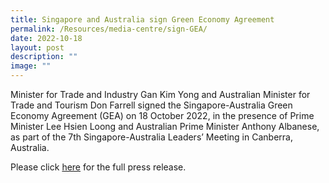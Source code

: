 ```yaml
---
title: Singapore and Australia sign Green Economy Agreement
permalink: /Resources/media-centre/sign-GEA/
date: 2022-10-18
layout: post
description: ""
image: ""
---
```

Minister for Trade and Industry Gan Kim Yong and Australian Minister for Trade and Tourism Don Farrell signed the Singapore-Australia Green Economy Agreement (GEA) on 18 October 2022, in the presence of Prime Minister Lee Hsien Loong and Australian Prime Minister Anthony Albanese, as part of the 7th Singapore-Australia Leaders’ Meeting in Canberra, Australia.

Please click [here](https://www.mti.gov.sg/-/media/MTI/Newsroom/Press-Releases/2022/10/MTI-MSE-Press-release-and-Factsheet-on-the-SAGEA.pdf) for the full press release.